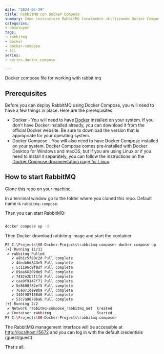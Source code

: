 ```yaml
---
date: "2024-05-29"
title: RabbitMQ con Docker Compose
summary: Come instanziare RabbitMQ localmente utilizzando Docker Compose
categories:
- developer
tags:
- rabbitmq
- docker
- docker-compose
- til
series:
- series-docker-compose

---
```


Docker compose file for working with rabbit mq

## Prerequisites

Before you can deploy RabbitMQ using Docker Compose, you will need to have a few things in place. Here are the prerequisites:

- Docker - You will need to have [Docker](https://docs.docker.com/get-docker/) installed on your system. If you don't have Docker installed already, you can download it from the official Docker website. Be sure to download the version that is appropriate for your operating system.
- Docker Compose - You will also need to have Docker Compose installed on your system. Docker Compose comes pre-installed with Docker Desktop for Windows and macOS, but if you are using Linux or if you need to install it separately, you can follow the instructions on the [Docker Compose documentation page for Linux](https://docs.docker.com/compose/install/linux/).

## How to start RabbitMQ

Clone this repo on your machine.

In a terminal window go to the folder where you cloned this repo. Default name is `rabbitmq-compose`.

Then you can start RabbitMQ:

```bash

docker compose up -d

```

Then Docker download rabbitmq image and start the container.


```bash
PS C:\Projects\00-Docker-Projects\rabbitmq-compose> docker compose up -d
[+] Running 11/11
 ✔ rabbitmq Pulled                                                                                                20.1s
   ✔ a8b1c5f80c2d Pull complete                                                                                   11.8s
   ✔ 4dedb6d843e5 Pull complete                                                                                   14.2s
   ✔ 5c1196c9f92f Pull complete                                                                                   14.5s
   ✔ 89aa66202de9 Pull complete                                                                                   14.6s
   ✔ 7482e2b5f1fd Pull complete                                                                                   16.5s
   ✔ cae0f9147f71 Pull complete                                                                                   16.5s
   ✔ 5e8608f82ef5 Pull complete                                                                                   16.6s
   ✔ 76a071de98b9 Pull complete                                                                                   16.6s
   ✔ 140f907150d0 Pull complete                                                                                   16.6s
   ✔ 53c7a9878ba6 Pull complete                                                                                   17.6s
[+] Running 2/2
 ✔ Network rabbitmq-compose_rabbitmq_net  Created                                                                  0.2s
 ✔ Container rabbitmq                     Started                                                                  1.2s
PS C:\Projects\00-Docker-Projects\rabbitmq-compose>

```

The RabbitMQ management interface will be accessible at [http://localhost:15672](http://localhost:15672) and you can log in with the default credentials (guest/guest).

That's all.